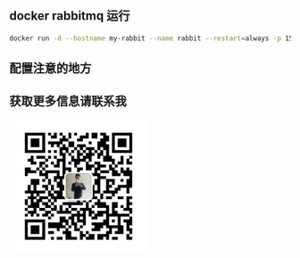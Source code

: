 ## docker rabbitmq 运行
~~~bash
docker run -d --hostname my-rabbit --name rabbit --restart=always -p 15671:15671 -p 4369:4369 -p 5671:5671 -p 5672:5672 -p 25672:25672 -p 15672:15672  registry.cn-shanghai.aliyuncs.com/caiyc/rabbitmq:3-management
~~~

## 配置注意的地方


## 获取更多信息请联系我
<img src="my.jpg" height="50%" width="50%"/>
